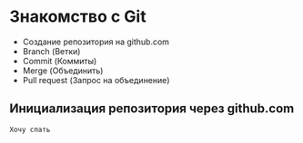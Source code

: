 # Знакомство с Git
- Создание репозитория на github.com
- Branch (Ветки)
- Commit (Коммиты)
- Merge (Объединить)
- Pull request (Запрос на объединение)

## Инициализация репозитория через github.com
```
Хочу спать
```